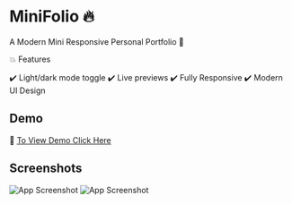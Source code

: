 # MiniFolio :fire:

A Modern Mini Responsive Personal Portfolio :iphone:


:collision: Features

:heavy_check_mark: Light/dark mode toggle
:heavy_check_mark: Live previews
:heavy_check_mark: Fully Responsive
:heavy_check_mark: Modern UI Design


## Demo

 :small_red_triangle_down: [To View Demo Click Here](https://itsteatv-portfolio.netlify.app/)


## Screenshots

![App Screenshot](https://ibb.co/gzSM8Qt)
![App Screenshot](https://ibb.co/gzSM8Qt)



